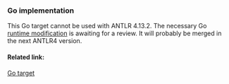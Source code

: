 ### Go implementation

This Go target cannot be used with ANTLR 4.13.2. 
The necessary Go [runtime modification](https://github.com/antlr/antlr4/pull/4626) is awaiting for a review.
It will probably be merged in the next ANTLR4 version.

#### Related link:
[Go target](https://github.com/antlr/antlr4/blob/dev/doc/dart-target.md)
